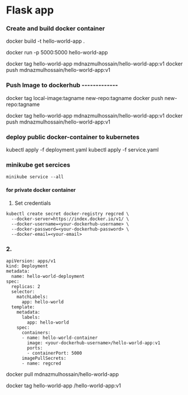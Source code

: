 # Flask app
### Create and build docker container


docker build -t hello-world-app .


docker run -p 5000:5000 hello-world-app



docker tag hello-world-app mdnazmulhossain/hello-world-app:v1
docker push mdnazmulhossain/hello-world-app:v1



### Push Image to dockerhub -------------
docker tag local-image:tagname new-repo:tagname
docker push new-repo:tagname

docker tag hello-world-app mdnazmulhossain/hello-world-app:v1
docker push mdnazmulhossain/hello-world-app:v1


### deploy public docker-container to kubernetes

kubectl apply -f deployment.yaml
kubectl apply -f service.yaml


### minikube get sercices 

```
minikube service --all
```

#### for private docker container

1. Set credentials
```
kubectl create secret docker-registry regcred \
  --docker-server=https://index.docker.io/v1/ \
  --docker-username=<your-dockerhub-username> \
  --docker-password=<your-dockerhub-password> \
  --docker-email=<your-email>

```

### 2.

```
apiVersion: apps/v1
kind: Deployment
metadata:
  name: hello-world-deployment
spec:
  replicas: 2
  selector:
    matchLabels:
      app: hello-world
  template:
    metadata:
      labels:
        app: hello-world
    spec:
      containers:
      - name: hello-world-container
        image: <your-dockerhub-username>/hello-world-app:v1
        ports:
        - containerPort: 5000
      imagePullSecrets:
      - name: regcred

```




docker pull mdnazmulhossain/hello-world-app



docker tag hello-world-app <your-dockerhub-username>/hello-world-app:v1
